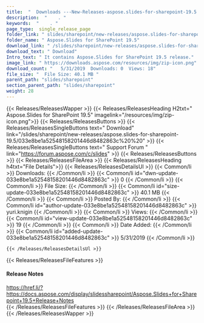 ```yaml
---
title:  "  Downloads ---New-Releases-aspose.slides-for-sharepoint-19.5 . " 
description:  "    . " 
keywords:  "    . " 
page_type:  single_release_page
folder_link: " slides/sharepoint/new-releases/aspose.slides-for-sharepoint-19.5/"
folder_name: " Aspose.Slides for SharePoint 19.5"
download_link: " /slides/sharepoint/new-releases/aspose.slides-for-sharepoint-19.5/033e8be1a52548158201446d8482863c"
download_text: " Download"
Intro_text: " It contains Aspose.Slides for SharePoint 19.5 release."
image_link: " https://downloads.aspose.com/resources/img/zip-icon.png"
download_count: "   5/31/2019  Downloads: 0  Views: 18"
file_size: "  File Size: 40.1 MB "
parent_path: "slides/sharepoint"
section_parent_path: "slides/sharepoint"
weight: 28 
---
```


{{< Releases/ReleasesWapper >}}
  {{< Releases/ReleasesHeading H2txt=" Aspose.Slides for SharePoint 19.5" imagelink="/resources/img/zip-icon.png">}}
  {{< Releases/ReleasesButtons >}}
    {{< Releases/ReleasesSingleButtons text=" Download" link="/slides/sharepoint/new-releases/aspose.slides-for-sharepoint-19.5/033e8be1a52548158201446d8482863c%20%20" >}}
    {{< Releases/ReleasesSingleButtons text=" Support Forum " link="https://forum.aspose.com/c/slides" >}}
  {{< Releases/ReleasesButtons >}}
  {{< Releases/ReleasesFileArea >}}
    {{< Releases/ReleasesHeading h4txt="File Details">}}
    {{< Releases/ReleasesDetailsUl >}}
            {{< Common/li  >}} Downloads: {{< /Common/li >}} 
      {{< Common/li id="dwn-update-033e8be1a52548158201446d8482863c" >}} 0 {{< /Common/li >}} 
      {{< Common/li  >}} File Size: {{< /Common/li >}} 
      {{< Common/li id="size-update-033e8be1a52548158201446d8482863c" >}} 40.1 MB {{< /Common/li >}} 
      {{< Common/li  >}} Posted By: {{< /Common/li >}} 
      {{< Common/li id="author-update-033e8be1a52548158201446d8482863c" >}} yuri.knigin {{< /Common/li >}} 
      {{< Common/li  >}} Views: {{< /Common/li >}} 
      {{< Common/li id="view-update-033e8be1a52548158201446d8482863c" >}} 19 {{< /Common/li >}} 
      {{< Common/li  >}} Date Added: {{< /Common/li >}} 
      {{< Common/li id="added-update-033e8be1a52548158201446d8482863c" >}} 5/31/2019 {{< /Common/li >}} 

    {{< /Releases/ReleasesDetailsUl >}}

  {{< Releases/ReleasesFileFeatures >}}
      <h4>Release Notes</h4><div><a href="https://href.li/?https://docs.aspose.com/display/slidessharepoint/Aspose.Slides+for+Sharepoint+19.5+Release+Notes">https://href.li/?https://docs.aspose.com/display/slidessharepoint/Aspose.Slides+for+Sharepoint+19.5+Release+Notes</a></div>
  {{< /Releases/ReleasesFileFeatures >}}
 {{< /Releases/ReleasesFileArea >}}
{{< /Releases/ReleasesWapper >}}


